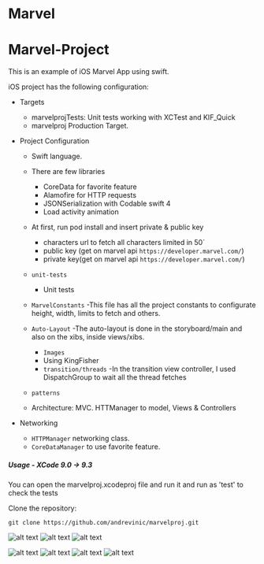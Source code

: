 # Marvel

# Marvel-Project

This is an example of iOS Marvel App using swift.

iOS project has the following configuration:

* Targets
  * marvelprojTests: Unit tests working with XCTest and KIF_Quick
  * marvelproj Production Target.

* Project Configuration
  * Swift language.
 
  * There are few libraries
    - CoreData for favorite feature
    - Alamofire for HTTP requests
    - JSONSerialization with Codable swift 4
    - Load activity animation
    
  * At first, run pod install and insert private & public key
    - characters url to fetch all characters limited in 50`
    - public key (get on marvel api ```https://developer.marvel.com/```)
    - private key(get on marvel api ```https://developer.marvel.com/```)

  * `unit-tests`
    - Unit tests
  * `MarvelConstants`
    -This file has all the project constants to configurate height, width, limits to fetch and others.
  * `Auto-Layout`
    -The auto-layout is done in the storyboard/main and also on the xibs, inside views/xibs.
    * `Images`
    - Using KingFisher
    * `transition/threads`
    -In the transition view controller, I used DispatchGroup to wait all the thread fetches
  * `patterns`
  - Architecture: MVC. HTTManager to model, Views & Controllers

* Networking
  * `HTTPManager` networking class.
  * `CoreDataManager` to use favorite feature.


##### Usage - XCode 9.0 -> 9.3
You can open the marvelproj.xcodeproj file and run it and run as 'test' to check the tests

Clone the repository:

```shell
git clone https://github.com/andrevinic/marvelproj.git
```

![alt text](https://github.com/andrevinic/marvelproj/blob/master/marvel_images/Screen%20Shot%202018-05-13%20at%2023.28.21.png) ![alt text](https://github.com/andrevinic/marvelproj/blob/master/marvel_images/Screen%20Shot%202018-05-13%20at%2023.30.22.png) ![alt text](https://github.com/andrevinic/marvelproj/blob/master/marvel_images/Screen%20Shot%202018-05-13%20at%2023.28.30.png)

![alt text](https://github.com/andrevinic/marvelproj/blob/master/marvel_images/Screen%20Shot%202018-05-13%20at%2023.28.38.png) ![alt text](https://github.com/andrevinic/marvelproj/blob/master/marvel_images/Screen%20Shot%202018-05-13%20at%2023.28.46.png) ![alt text](https://github.com/andrevinic/marvelproj/blob/master/marvel_images/Screen%20Shot%202018-05-13%20at%2023.29.53.png) ![alt text](https://github.com/andrevinic/marvelproj/blob/master/marvel_images/Screen%20Shot%202018-05-13%20at%2023.30.02.png) 
